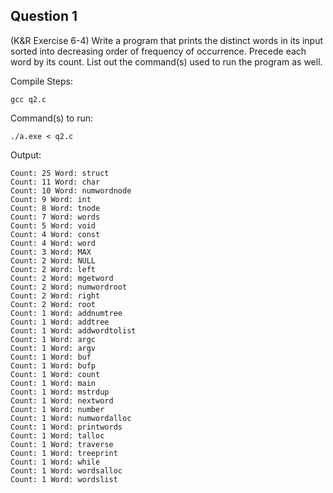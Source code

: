 ## Question 1

(K&R Exercise 6-4) Write a program that prints the distinct words in its input sorted into decreasing order of frequency of occurrence. Precede each word by its count. List out the command(s) used to run the program as well.

Compile Steps: 

    gcc q2.c

Command(s) to run:

    ./a.exe < q2.c

Output:

    Count: 25 Word: struct
    Count: 11 Word: char
    Count: 10 Word: numwordnode
    Count: 9 Word: int
    Count: 8 Word: tnode
    Count: 7 Word: words
    Count: 5 Word: void
    Count: 4 Word: const
    Count: 4 Word: word
    Count: 3 Word: MAX
    Count: 2 Word: NULL
    Count: 2 Word: left
    Count: 2 Word: mgetword
    Count: 2 Word: numwordroot
    Count: 2 Word: right
    Count: 2 Word: root
    Count: 1 Word: addnumtree
    Count: 1 Word: addtree
    Count: 1 Word: addwordtolist
    Count: 1 Word: argc
    Count: 1 Word: argv
    Count: 1 Word: buf
    Count: 1 Word: bufp
    Count: 1 Word: count
    Count: 1 Word: main
    Count: 1 Word: mstrdup
    Count: 1 Word: nextword
    Count: 1 Word: number
    Count: 1 Word: numwordalloc
    Count: 1 Word: printwords
    Count: 1 Word: talloc
    Count: 1 Word: traverse
    Count: 1 Word: treeprint
    Count: 1 Word: while
    Count: 1 Word: wordsalloc
    Count: 1 Word: wordslist
